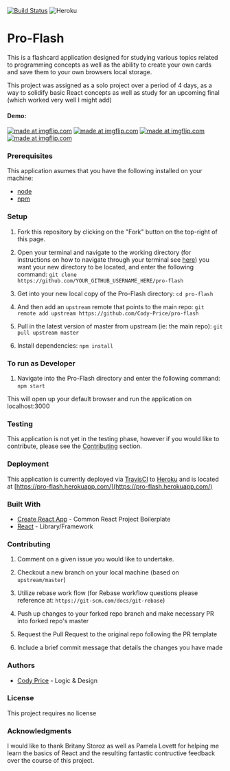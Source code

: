 [![Build Status](https://travis-ci.org/Cody-Price/pro-flash.svg?branch=master)](https://travis-ci.org/Cody-Price/pro-flash)
![Heroku](https://heroku-badge.herokuapp.com/?app=heroku-badge)

# Pro-Flash

This is a flashcard application designed for studying various topics related to programming concepts as well as the ability to create your own cards and save them to your own browsers local storage.

This project was assigned as a solo project over a period of 4 days, as a way to solidify basic React concepts as well as study for an upcoming final (which worked very well I might add)

#### Demo: 

<a href="https://imgflip.com/gif/2ytk23"><img src="https://i.imgflip.com/2ytk23.gif" title="made at imgflip.com"/></a>
<a href="https://imgflip.com/gif/2ytkif"><img src="https://i.imgflip.com/2ytkif.gif" title="made at imgflip.com"/></a>
<a href="https://imgflip.com/gif/2ytlou"><img src="https://i.imgflip.com/2ytlou.gif" title="made at imgflip.com"/></a>
<a href="https://imgflip.com/gif/2ytm0t"><img src="https://i.imgflip.com/2ytm0t.gif" title="made at imgflip.com"/></a>

### Prerequisites

This application asumes that you have the following installed on your machine:

- [node](https://www.npmjs.com/get-npm)
- [npm](https://www.npmjs.com/get-npm)

### Setup

1. Fork this repository by clicking on the "Fork" button on the top-right of this page.

2. Open your terminal and navigate to the working directory (for instructions on how to navigate through your terminal see [here](https://ccrma.stanford.edu/guides/planetccrma/terminal.html)) you want your new directory to be located, and enter the following command:
`git clone https://github.com/YOUR_GITHUB_USERNAME_HERE/pro-flash`

3. Get into your new local copy of the Pro-Flash directory:
`cd pro-flash`

4. And then add an `upstream` remote that points to the main repo:
`git remote add upstream https://github.com/Cody-Price/pro-flash`

5. Pull in the latest version of master from upstream (ie: the main repo):
`git pull upstream master`

7. Install dependencies:
`npm install`

### To run as Developer

1. Navigate into the Pro-Flash directory and enter the following command:
`npm start`

This will open up your default browser and run the application on localhost:3000

### Testing

This application is not yet in the testing phase, however if you would like to contribute, please see the <a href="#contributing">Contributing</a> section.

### Deployment

This application is currently deployed via [TravisCI](https://travis-ci.org/) to [Heroku](https://www.heroku.com/) and is located at [https://pro-flash.herokuapp.com/](https://pro-flash.herokuapp.com/)

### Built With

- [Create React App](https://github.com/facebook/create-react-app) - Common React Project Boilerplate
- [React](https://reactjs.org/) - Library/Framework

<p id="contributing"></p>

### Contributing

1. Comment on a given issue you would like to undertake.

2. Checkout a new branch on your local machine (based on `upstream/master`)

3. Utilize rebase work flow (for Rebase workflow questions please reference at: `https://git-scm.com/docs/git-rebase`)

4. Push up changes to your forked repo branch and make necessary PR into forked repo's master

5. Request the Pull Request to the original repo following the PR template

6. Include a brief commit message that details the changes you have made

### Authors

- [Cody Price](https://github.com/cody-price) - Logic & Design

### License

This project requires no license

### Acknowledgments

I would like to thank Britany Storoz as well as Pamela Lovett for helping me learn the basics of React and the resulting fantastic contructive feedback over the course of this project.
